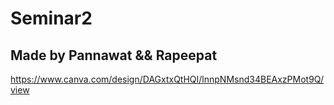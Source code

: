 # Seminar2

## Made by Pannawat && Rapeepat

https://www.canva.com/design/DAGxtxQtHQI/lnnpNMsnd34BEAxzPMot9Q/view
